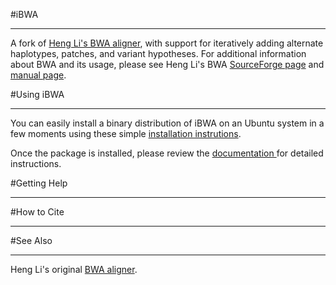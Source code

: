 #iBWA

***

A fork of [Heng Li's BWA aligner](http://bio-bwa.sourceforge.net), with support for iteratively adding alternate haplotypes, patches, and variant hypotheses. For additional information about BWA and its usage, please see Heng Li's BWA [SourceForge page](http://bio-bwa.sourceforge.net) and [manual page](http://bio-bwa.sourceforge.net/bwa.shtml).

#Using iBWA

***

You can easily install a binary distribution of iBWA on an Ubuntu system in a few moments using these simple [installation instrutions](install.html).

Once the package is installed, please review the [documentation ](documentation.html) for detailed instructions.

#Getting Help

***


#How to Cite

***


#See Also

***

Heng Li's original [BWA aligner](http://bio-bwa.sourceforge.net).
